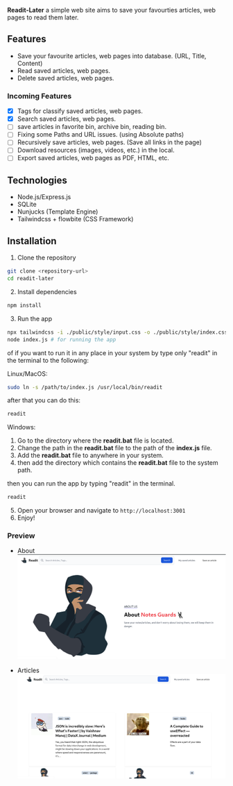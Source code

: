 **Readit-Later** a simple web site aims to save your favourties articles, web pages to read them later.

## Features

- Save your favourite articles, web pages into database. (URL, Title, Content)
- Read saved articles, web pages.
- Delete saved articles, web pages.

### Incoming Features

- [x] Tags for classify saved articles, web pages.
- [x] Search saved articles, web pages.
- [ ] save articles in favorite bin, archive bin, reading bin.
- [ ] Fixing some Paths and URL issues. (using Absolute paths)
- [ ] Recursively save articles, web pages. (Save all links in the page)
- [ ] Download resources (images, videos, etc.) in the local.
- [ ] Export saved articles, web pages as PDF, HTML, etc.

## Technologies

- Node.js/Express.js
- SQLite
- Nunjucks (Template Engine)
- Tailwindcss + flowbite (CSS Framework)

## Installation

1. Clone the repository

```bash
git clone <repository-url>
cd readit-later
```

2. Install dependencies

```bash
npm install
```

3. Run the app

```bash
npx tailwindcss -i ./public/style/input.css -o ./public/style/index.css --watch # for compiling tailwindcss
node index.js # for running the app
```

of if you want to run it in any place in your system by type only "readit" in the terminal to the following:

Linux/MacOS:

```bash
sudo ln -s /path/to/index.js /usr/local/bin/readit
```

after that you can do this:

```bash
readit
```

Windows:

1. Go to the directory where the **readit.bat** file is located.
2. Change the path in the **readit.bat** file to the path of the **index.js** file.
3. Add the **readit.bat** file to anywhere in your system.
4. then add the directory which contains the **readit.bat** file to the system path.

then you can run the app by typing "readit" in the terminal.

```bash
readit
```

5. Open your browser and navigate to `http://localhost:3001`
6. Enjoy!

### Preview

- About
  ![About page](About.png)

- Articles
  ![Articles page](Articles.png)
